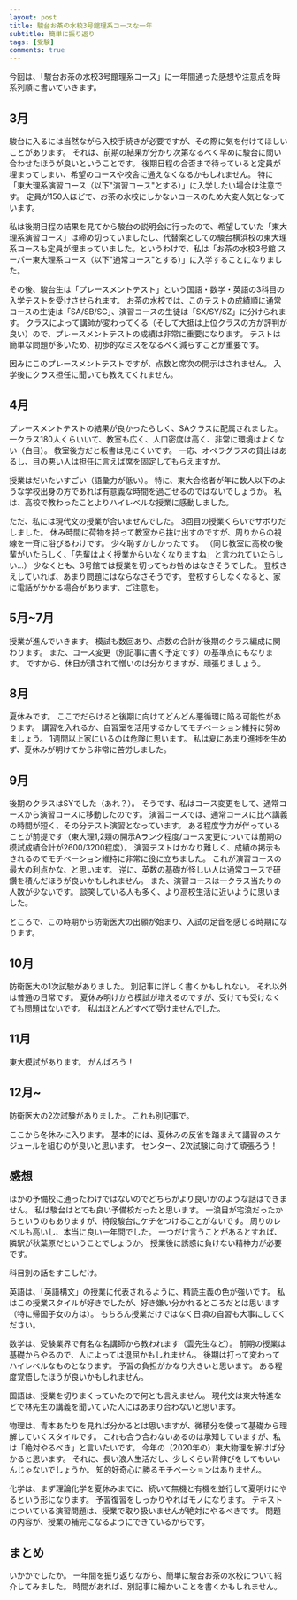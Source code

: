 ```yaml
---
layout: post
title: 駿台お茶の水校3号館理系コースな一年
subtitle: 簡単に振り返り
tags: [受験]
comments: true
---
```


今回は、「駿台お茶の水校3号館理系コース」に一年間通った感想や注意点を時系列順に書いていきます。

## 3月

駿台に入るには当然ながら入校手続きが必要ですが、その際に気を付けてほしいことがあります。
それは、前期の結果が分かり次第なるべく早めに駿台に問い合わせたほうが良いということです。
後期日程の合否まで待っていると定員が埋まってしまい、希望のコースや校舎に通えなくなるかもしれません。
特に「東大理系演習コース（以下"演習コース"とする）」に入学したい場合は注意です。
定員が150人ほどで、お茶の水校にしかないコースのため大変人気となっています。

私は後期日程の結果を見てから駿台の説明会に行ったので、希望していた「東大理系演習コース」は締め切っていましたし、代替案としての駿台横浜校の東大理系コースも定員が埋まっていました。というわけで、私は「お茶の水校3号館 スーパー東大理系コース（以下"通常コース"とする）」に入学することになりました。

その後、駿台生は「プレースメントテスト」という国語・数学・英語の3科目の入学テストを受けさせられます。
お茶の水校では、このテストの成績順に通常コースの生徒は「SA/SB/SC」、演習コースの生徒は「SX/SY/SZ」に分けられます。
クラスによって講師が変わってくる（そして大抵は上位クラスの方が評判が良い）ので、プレースメントテストの成績は非常に重要になります。
テストは簡単な問題が多いため、初歩的なミスをなるべく減らすことが重要です。

因みにこのプレースメントテストですが、点数と席次の開示はされません。
入学後にクラス担任に聞いても教えてくれません。

## 4月

プレースメントテストの結果が良かったらしく、SAクラスに配属されました。
一クラス180人くらいいて、教室も広く、人口密度は高く、非常に環境はよくない（白目）。
教室後方だと板書は見にくいです。
一応、オペラグラスの貸出はあるし、目の悪い人は担任に言えば席を固定してもらえますが。

授業はだいたいすごい（語彙力が低い）。
特に、東大合格者が年に数人以下のような学校出身の方であれば有意義な時間を過ごせるのではないでしょうか。
私は、高校で教わったことよりハイレベルな授業に感動しました。

ただ、私には現代文の授業が合いませんでした。
3回目の授業くらいでサボりだしました。
休み時間に荷物を持って教室から抜け出すのですが、周りからの視線を一斉に浴びるわけです。
少々恥ずかしかったです。
（同じ教室に高校の後輩がいたらしく、「先輩はよく授業からいなくなりますね」と言われていたらしい...）
少なくとも、3号館では授業を切ってもお咎めはなさそうでした。
登校さえしていれば、あまり問題にはならなさそうです。
登校すらしなくなると、家に電話がかかる場合があります、ご注意を。

## 5月~7月

授業が進んでいきます。
模試も数回あり、点数の合計が後期のクラス編成に関わります。
また、コース変更（別記事に書く予定です）の基準点にもなります。
ですから、休日が潰されて憎いのは分かりますが、頑張りましょう。

## 8月

夏休みです。
ここでだらけると後期に向けてどんどん悪循環に陥る可能性があります。
講習を入れるか、自習室を活用するかしてモチベーション維持に努めましょう。
1週間以上家にいるのは危険に思います。
私は夏にあまり進捗を生めず、夏休みが明けてから非常に苦労しました。

## 9月

後期のクラスはSYでした（あれ？）。
そうです、私はコース変更をして、通常コースから演習コースに移動したのです。
演習コースでは、通常コースに比べ講義の時間が短く、その分テスト演習となっています。
ある程度学力が伴っていることが前提です（東大理1,2類の開示Aランク程度/コース変更については前期の模試成績合計が2600/3200程度）。
演習テストはかなり難しく、成績の掲示もされるのでモチベーション維持に非常に役に立ちました。
これが演習コースの最大の利点かな、と思います。
逆に、英数の基礎が怪しい人は通常コースで研鑽を積んだほうが良いかもしれません。
また、演習コースは一クラス当たりの人数が少ないです。
談笑している人も多く、より高校生活に近いように思いました。

ところで、この時期から防衛医大の出願が始まり、入試の足音を感じる時期になります。

## 10月

防衛医大の1次試験がありました。
別記事に詳しく書くかもしれない。
それ以外は普通の日常です。
夏休み明けから模試が増えるのですが、受けても受けなくても問題はないです。
私はほとんどすべて受けませんでした。

## 11月

東大模試があります。
がんばろう！

## 12月~

防衛医大の2次試験がありました。
これも別記事で。

ここから冬休みに入ります。
基本的には、夏休みの反省を踏まえて講習のスケジュールを組むのが良いと思います。
センター、2次試験に向けて頑張ろう！

## 感想

ほかの予備校に通ったわけではないのでどちらがより良いかのような話はできません。
私は駿台はとても良い予備校だったと思います。
一浪目が宅浪だったからというのもありますが、特段駿台にケチをつけることがないです。
周りのレベルも高いし、本当に良い一年間でした。
一つだけ言うことがあるとすれば、隣駅が秋葉原だということでしょうか。
授業後に誘惑に負けない精神力が必要です。

科目別の話をすこしだけ。

英語は、「英語構文」の授業に代表されるように、精読主義の色が強いです。
私はこの授業スタイルが好きでしたが、好き嫌い分かれるところだとは思います（特に帰国子女の方は）。
もちろん授業だけではなく日頃の自習も大事にしてください。

数学は、受験業界で有名な名講師から教われます（雲先生など）。
前期の授業は基礎からやるので、人によっては退屈かもしれません。
後期は打って変わってハイレベルなものとなります。
予習の負担がかなり大きいと思います。
ある程度覚悟したほうが良いかもしれません。

国語は、授業を切りまくっていたので何とも言えません。
現代文は東大特進などで林先生の講義を聞いていた人にはあまり合わないと思います。

物理は、青本あたりを見れば分かるとは思いますが、微積分を使って基礎から理解していくスタイルです。
これも合う合わないあるのは承知していますが、私は「絶対やるべき」と言いたいです。
今年の（2020年の）東大物理を解けば分かると思います。
それに、長い浪人生活だし、少しくらい背伸びをしてもいいんじゃないでしょうか。
知的好奇心に勝るモチベーションはありません。

化学は、まず理論化学を夏休みまでに、続いて無機と有機を並行して夏明けにやるという形になります。
予習復習をしっかりやればモノになります。
テキストについている演習問題は、授業で取り扱いませんが絶対にやるべきです。
問題の内容が、授業の補完になるようにできているからです。

## まとめ

いかかでしたか。
一年間を振り返りながら、簡単に駿台お茶の水校について紹介してみました。
時間があれば、別記事に細かいことを書くかもしれません。
